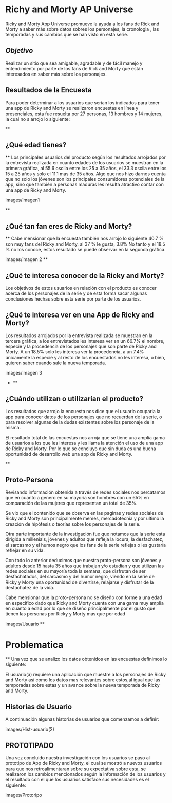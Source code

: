 
# Richy and Morty AP Universe
	
Ricky and Morty App Universe promueve la ayuda a los fans de Rick and Morty a saber más sobre datos sobres los personajes, la cronologia , las temporadas y sus cambios que se han visto en esta serie.
## *Objetivo*
Realizar un sitio que sea amigable, agradable y de fácil manejo y entendimiento por parte de los fans de Rick and Morty que están interesados en saber más sobre los personajes.


## Resultados de la Encuesta

Para poder determinar a los usuarios que serían los indicados para tener una app de Ricky and Morty se realizaron encuestas en línea y presenciales, esta fue resuelta por 27 personas, 13 hombres y 14 mujeres, la cual no s arrojo lo siguiente:

 
 **

## ¿Qué edad tienes?
**
Los principales usuarios del producto según los resultados arrojados por la entrevista realizada en cuanto edades de los usuarios se muestran en la primera gráfica, al 55.6 oscila entre los 25 a 35 años, el 33.3 oscila entre los 15 a 25 años y solo el 11.1 mas de 35 años. Algo que nos hizo darnos cuenta que no solo los jóvenes son los principales consumidores potenciales de la app, sino que también a personas maduras les resulta atractivo contar con una app de Ricky and Morty.

images/imagen1

**

## ¿Qué tan fan eres de Ricky and Morty?
**
Cabe mensionar que la encuesta también nos arrojo lo siguiente 40.7 % son muy fans del Ricky and Morty, al 37 % le gusta, 3.8% No tanto y el 18.5 % no los conoce, estos resultado se puede observar en la segunda gráfica.
  

  images/imagen 2
  **

## ¿Qué te interesa conocer de la Ricky and Morty?

 Los objetivos de estos usuarios en relación con el producto es conocer acerca de los personajes de la serie y de esta forma sacar algunas conclusiones hechas sobre esta serie por parte de los usuarios.



## ¿Qué te interesa ver en una App de Ricky and Morty?
Los resultados arrojados por la entrevista realizada se muestran en la tercera gráfica, a los entrevistados les interesa ver en un 66.7% el nombre, especie y la procedencia de los personajes que son parte de Ricky and Morty. A un 18.5% solo les interesa ver la procedencia, a un 7.4% únicamente la especie y al resto de los encuestados no les interesa, o bien, quieren saber cuando sale la nueva temporada.

  images/imagen 3

- **

## ¿Cuándo utilizan o utilizarían el producto?

Los resultados que arrojo la encuesta nos dice que el usuario ocuparia la app para conocer datos de los personajes que no recuerdan de la serie, o para resolver algunas de la dudas existentes sobre los personaje de la misma.

El resultado total de las encuestas nos arroja que se tiene una amplia gama de usuarios a los que les interesa y les llama la atención el uso de una app de Ricky and Morty. Por lo que se concluyo que sin duda es una buena oportunidad de desarrollo web una app de Ricky and Morty.
  
  **

## Proto-Persona
Revisando información obtenida a través de redes sociales nos percatamos que en cuanto a genero en su mayoría son hombres con un 65% en comparación de las mujeres que representan un total de 35%.

Se vio que el contenido que se observa en las paginas y redes sociales de Ricky and Morty son principalmente memes, mercadotecnia y por ultimo la creación de hipótesis o teorías sobre los personajes de la serie.

Otra parte importante de la investigación fue que notamos que la serie esta dirigida a millenials, jóvenes y adultos que refleja la locura, la desfachatez, el sarcasmo y el humos negro que los fans de la serie reflejas o les gustaría reflejar en su vida.

Con todo lo anterior deducimos que nuestra proto-persona son jóvenes y adultos desde 15 hasta 35 años que trabajan y/o estudian y que utilizan las redes sociales en su mayoría toda la semana, que disfrutan de ser desfachatados, del sarcasmo y del humor negro, viendo en la serie de Ricky y Morty una oportunidad de divertirse, relajarse y disfrutar de la desfachatez de la vida.

Cabe mensionar que la proto-persona no se diseño con forme a una edad en especifico dado que Ricky and Morty cuenta con una gama muy amplia en cuanto a edad por lo que se diseño principalmente por el gusto que tienen las personas por Ricky y Morty mas que por edad


images/Usuario
**

# Problematica
**
Una vez que se analizo los datos obtenidos en las encuestas definimos lo siguiente:

El usuario(a) requiere una aplicación que muestre a los personajes de Ricky and Morty así como los datos mas relevantes sobre estos,al igual que las temporadas sobre estas y un avance sobre la nueva temporada  de Ricky and Morty.


## Historias de Usuario
A continuación algunas historias de usuarios que comenzamos a definir:

images/Hist-usuario(2)


## PROTOTIPADO

Una vez concluido nuestra investigación con los usuarios se paso al prototipo de App de Ricky and Morty, el cual se mostró a nuevos usuarios para que nos retroalimentaran sobre su expectativa sobre esta, se realizaron los cambios mencionados según la información de los usuarios y el resultado con el que los usuarios satisface sus necesidades es el siguiente:
  

images/Protoripo